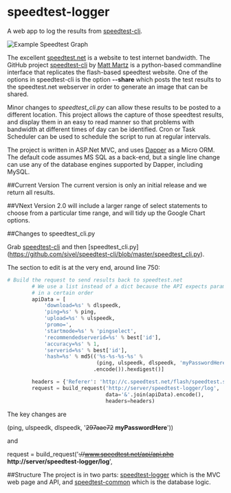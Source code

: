 # speedtest-logger
A web app to log the results from [speedtest-cli](https://github.com/sivel/speedtest-cli).

![Example Speedtest Graph](https://cdn.laundon.org/speedtest-example.png "Example Speedtest Graph")

The excellent [speedtest.net](http://speedtest.net) is a website to test internet bandwidth.  The GitHub project [speedtest-cli](https://github.com/sivel/speedtest-cli) by [Matt Martz](https://github.com/sivel/) is a python-based commandline interface that replicates the flash-based speedtest website.  One of the options in speedtest-cli is the option **--share** which posts the test results to the speedtest.net webserver in order to generate an image that can be shared.

Minor changes to *speedtest_cli.py* can allow these results to be posted to a different location.  This project allows the capture of those speedtest results, and display them in an easy to read manner so that problems with bandwidth at different times of day can be identified. Cron or Task Scheduler can be used to schedule the script to run at regular intervals.

The project is written in ASP.Net MVC, and uses [Dapper](https://github.com/StackExchange/dapper-dot-net) as a Micro ORM.  The default code assumes MS SQL as a back-end, but a single line change can use any of the database engines supported by Dapper, including MySQL.

##Current Version
The current version is only an initial release and we return all results.

##VNext
Version 2.0 will include a larger range of select statements to choose from a particular time range, and will tidy up the Google Chart options.

##Changes to speedtest_cli.py

Grab [speedtest-cli](https://github.com/sivel/speedtest-cli) and then [speedtest_cli.py] (https://github.com/sivel/speedtest-cli/blob/master/speedtest_cli.py).

The section to edit is at the very end, around line 750:
```python
# Build the request to send results back to speedtest.net
        # We use a list instead of a dict because the API expects parameters
        # in a certain order
        apiData = [
            'download=%s' % dlspeedk,
            'ping=%s' % ping,
            'upload=%s' % ulspeedk,
            'promo=',
            'startmode=%s' % 'pingselect',
            'recommendedserverid=%s' % best['id'],
            'accuracy=%s' % 1,
            'serverid=%s' % best['id'],
            'hash=%s' % md5(('%s-%s-%s-%s' %
                             (ping, ulspeedk, dlspeedk, 'myPasswordHere'))
                            .encode()).hexdigest()]

        headers = {'Referer': 'http://c.speedtest.net/flash/speedtest.swf'}
        request = build_request('http://server/speedtest-logger/log',
                                data='&'.join(apiData).encode(),
                                headers=headers)
```
The key changes are

(ping, ulspeedk, dlspeedk, '~~297aae72~~ **myPasswordHere**'))

and

request = build_request('~~://www.speedtest.net/api/api.php~~ **http://server/speedtest-logger/log**', 

##Structure
The project is in two parts: [speedtest-logger](https://github.com/jamielaundon/speedtest-logger/tree/master/src/speedtest-logger) which is the MVC web page and API, and [speedtest-common](https://github.com/jamielaundon/speedtest-logger/tree/master/src/speedtest-common) which is the database logic.
